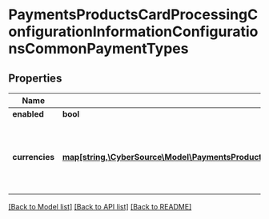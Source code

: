 # PaymentsProductsCardProcessingConfigurationInformationConfigurationsCommonPaymentTypes

## Properties
Name | Type | Description | Notes
------------ | ------------- | ------------- | -------------
**enabled** | **bool** |  | [optional] 
**currencies** | [**map[string,\CyberSource\Model\PaymentsProductsCardProcessingConfigurationInformationConfigurationsCommonCurrencies]**](PaymentsProductsCardProcessingConfigurationInformationConfigurationsCommonCurrencies.md) | Three-character [ISO 4217 ALPHA-3 Standard Currency Codes.](http://apps.cybersource.com/library/documentation/sbc/quickref/currencies.pdf) | [optional] 

[[Back to Model list]](../README.md#documentation-for-models) [[Back to API list]](../README.md#documentation-for-api-endpoints) [[Back to README]](../README.md)



